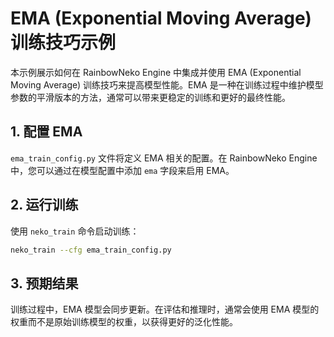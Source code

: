 # EMA (Exponential Moving Average) 训练技巧示例

本示例展示如何在 RainbowNeko Engine 中集成并使用 EMA (Exponential Moving Average) 训练技巧来提高模型性能。EMA 是一种在训练过程中维护模型参数的平滑版本的方法，通常可以带来更稳定的训练和更好的最终性能。

## 1. 配置 EMA

`ema_train_config.py` 文件将定义 EMA 相关的配置。在 RainbowNeko Engine 中，您可以通过在模型配置中添加 `ema` 字段来启用 EMA。

## 2. 运行训练

使用 `neko_train` 命令启动训练：

```bash
neko_train --cfg ema_train_config.py
```

## 3. 预期结果

训练过程中，EMA 模型会同步更新。在评估和推理时，通常会使用 EMA 模型的权重而不是原始训练模型的权重，以获得更好的泛化性能。